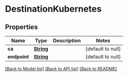 # DestinationKubernetes
## Properties

Name | Type | Description | Notes
------------ | ------------- | ------------- | -------------
**ca** | [**String**](string.md) |  | [default to null]
**endpoint** | [**String**](string.md) |  | [default to null]

[[Back to Model list]](../README.md#documentation-for-models) [[Back to API list]](../README.md#documentation-for-api-endpoints) [[Back to README]](../README.md)

